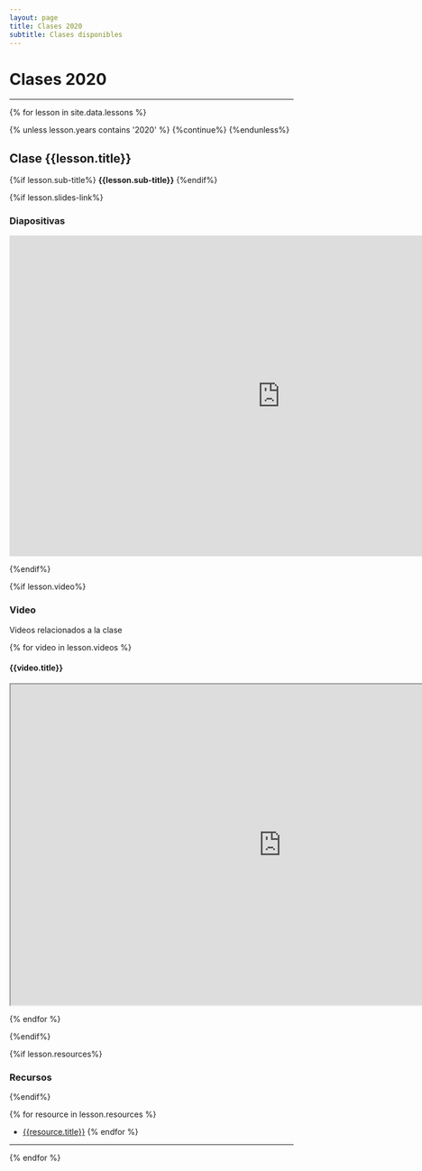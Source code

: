 ```yaml
---
layout: page
title: Clases 2020
subtitle: Clases disponibles
---
```


# Clases 2020
___



{% for lesson in site.data.lessons %}


{% unless lesson.years contains '2020' %}
  {%continue%}
{%endunless%}

## Clase {{lesson.title}}

{%if lesson.sub-title%}
__{{lesson.sub-title}}__
{%endif%}

{%if lesson.slides-link%}

### Diapositivas

<div class="responsive-wrap">
<!-- this is the embed code provided by Google -->
  <iframe src="https://docs.google.com/presentation/d/{{lesson.slides-link}}/embed?start=false&loop=false&delayms=3000" frameborder="0" width="960" height="569" allowfullscreen="true" mozallowfullscreen="true" webkitallowfullscreen="true"></iframe>
<!-- Google embed ends -->
</div>

{%endif%}

{%if lesson.video%}

### Video

Videos relacionados a la clase

{% for video in lesson.videos %}


#### {{video.title}}
<div class="responsive-wrap">
<iframe src="https://drive.google.com/file/d/{{video.link}}/preview"
width="960" height="569" allowfullscreen></iframe>
</div>

{% endfor %}

{%endif%}

{%if lesson.resources%}

### Recursos

{%endif%}

{% for resource in lesson.resources %}
- [{{resource.title}}]({{resource.link}})
{% endfor %}

___

{% endfor %}



